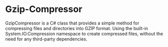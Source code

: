 # Gzip-Compressor
 
GzipCompressor is a C# class that provides a simple method for compressing files and directories into GZIP format. Using the built-in System.IO.Compression namespace to create compressed files, without the need for any third-party dependencies.

